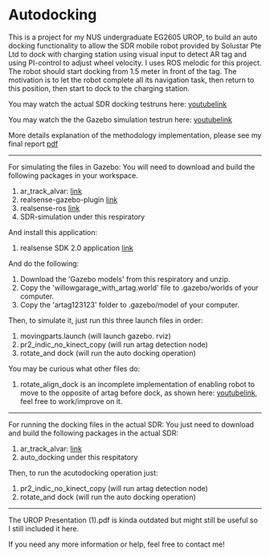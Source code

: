 # Autodocking
This is a project for my NUS undergraduate EG2605 UROP, to build an auto docking functionality to allow the SDR mobile robot provided by Solustar Pte Ltd to dock with charging station using visual input to detect AR tag and using PI-control to adjust wheel velocity. I uses ROS melodic for this project. The robot should start docking from 1.5 meter in front of the tag. The motivation is to let the robot complete all its navigation task, then return to this position, then start to dock to the charging station.

You may watch the actual SDR docking testruns here: [youtubelink](https://www.youtube.com/watch?v=4Hauzwl-VmU)

You may watch the the Gazebo simulation testrun here: [youtubelink](https://www.youtube.com/watch?v=QvYQjFvl8ig)

More details explanation of the methodology implementation, please see my final report [pdf](https://github.com/Kaeboon/Autodocking/blob/main/UROP_final_report.pdf)

--------------------------------------------------------------------------------------------

For simulating the files in Gazebo:
You will need to download and build the following packages in your workspace.
1) ar_track_alvar: [link](https://github.com/ros-perception/ar_track_alvar)
2) realsense-gazebo-plugin [link](https://github.com/pal-robotics/realsense_gazebo_plugin)
3) realsense-ros [link](https://github.com/IntelRealSense/realsense-ros)
4) SDR-simulation under this respiratory

And install this application:
1) realsense SDK 2.0 application [link](https://www.intelrealsense.com/sdk-2/)

And do the following:
1) Download the 'Gazebo models' from this respiratory and unzip.
2) Copy the 'willowgarage_with_artag.world' file to .gazebo/worlds of your computer.
3) Copy the 'artag123123' folder to .gazebo/model of your computer.

Then, to simulate it, just run this three launch files in order:
1) movingparts.launch (will launch gazebo. rviz)
2) pr2_indic_no_kinect_copy (will run artag detection node)
3) rotate_and dock (will run the auto docking operation)

You may be curious what other files do:
1) rotate_align_dock is an incomplete implementation of enabling robot to move to the opposite of artag before dock, as shown here: [youtubelink](https://www.youtube.com/watch?v=ojB2HuYRQBQ), feel free to work/improve on it.


----------------------------------------------------------------------------------------

For running the docking files in the actual SDR:
You just need to download and build the following packages in the actual SDR:
1) ar_track_alvar: [link](https://github.com/ros-perception/ar_track_alvar)
2) auto_docking under this respitatory

Then, to run the acutodocking operation just:
1) pr2_indic_no_kinect_copy (will run artag detection node)
2) rotate_and dock (will run the auto docking operation)

-------------------------------------------------------------------------------------------

The UROP Presentation (1).pdf is kinda outdated but might still be useful so I still included it here.

If you need any more information or help, feel free to contact me!
